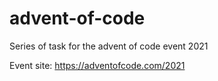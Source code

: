 # advent-of-code
Series of task for the advent of code event 2021 

Event site: https://adventofcode.com/2021
